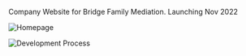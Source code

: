Company Website for Bridge Family Mediation. Launching Nov 2022

![Homepage](https://res.cloudinary.com/dj7e2jadx/image/upload/v1667212483/Screenshot_2022-10-31_at_10.27.26-min_1_obbhva.png)


![Development Process](https://res.cloudinary.com/dj7e2jadx/image/upload/v1667212195/Screenshot_2022-10-31_at_10.29.43_kc5gye.png)
